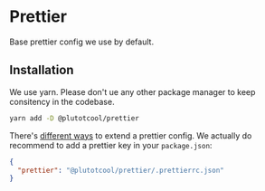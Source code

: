 # Prettier

Base prettier config we use by default.

## Installation

We use yarn. Please don't ue any other package manager to keep consitency in the codebase.

```bash
yarn add -D @plutotcool/prettier
```

There's [different ways](https://prettier.io/docs/en/configuration.html#sharing-configurations) to extend a prettier config. We actually do recommend to add a prettier key in your `package.json`:

```json
{
  "prettier": "@plutotcool/prettier/.prettierrc.json"
}
```
